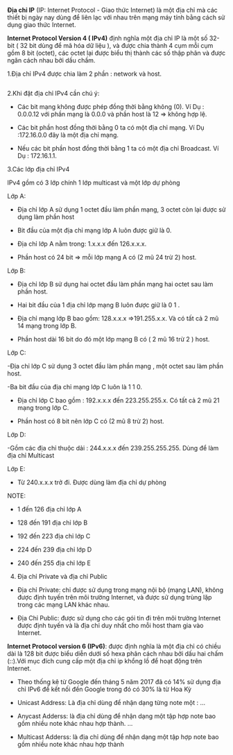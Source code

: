 **Địa chỉ IP** (IP: Internet Protocol - Giao thức Internet) là một địa chỉ mà các thiết bị ngày nay dùng để liên lạc với nhau  trên mạng máy tính bằng cách sử dụng giao thức Internet.

**Internet Protocol Version 4 ( IPv4)** định nghĩa một địa chỉ IP là một số 32-bit ( 32 bit dùng để mã hóa dữ liệu ), và được chia thành 4 cụm mỗi cụm gồm 8 bit (octet), các octet lại được biểu thị thành các số thập phân và được ngăn cách nhau bởi dấu chấm.

1.Địa chỉ IPv4 được chia làm 2 phần : network và host.

<img src="">

2.Khi đặt địa chỉ IPv4 cần chú ý:

- Các bit mạng không được phép đồng thời bằng không (0). Ví Dụ : 0.0.0.12 với phần mạng là 0.0.0 và phần host là 12 => không hợp lệ.

- Các bit phần host đồng thời bằng 0 ta có một địa chỉ mạng. Ví Dụ :172.16.0.0 đây là một địa chỉ mạng.

- Nếu các bit phần host đồng thời bằng 1 ta có một địa chỉ Broadcast. Ví Dụ : 172.16.1.1.

3.Các lớp địa chỉ IPv4

IPv4 gồm có 3 lớp chính 1 lớp multicast và một lớp dự phòng

Lớp A:

- Địa chỉ lớp A sử dụng 1 octet đầu làm phần mạng, 3 octet còn lại được sử dụng làm phần host

- Bit đầu của một địa chỉ mạng lớp A luôn được giữ là 0.

- Địa chỉ lớp A nằm trong: 1.x.x.x đến 126.x.x.x.

- Phần host có 24 bit => mỗi lớp mạng A có (2 mũ 24 trừ 2) host.

Lớp B:

- Địa chỉ lớp B sử dụng hai octet đầu làm phần mạng hai octet sau làm phần host.

- Hai bit đầu của 1 địa chỉ lớp mạng B luôn được giữ là  0 1 .

- Địa chỉ mạng lớp B bao gồm: 128.x.x.x =>191.255.x.x. Và có tất cả 2 mũ 14 mạng trong lớp B.

- Phần host dài 16 bit do đó một lớp mạng B có ( 2 mũ 16 trừ 2 ) host.

Lớp C:

-Địa chỉ lớp C sử dụng 3 octet đầu làm phần mạng , một octet sau làm phần host.

-Ba bit đầu của địa chỉ mạng lớp C luôn là 1 1 0.

- Địa chỉ lớp C bao gồm : 192.x.x.x đến 223.255.255.x. Có tất cả 2 mũ 21 mạng trong lớp C.

- Phần host có 8 bit nên lớp C có (2 mũ 8 trừ 2) host.

Lớp D:

-Gồm các địa chỉ thuộc dải : 244.x.x.x đến 239.255.255.255. Dùng để làm địa chỉ Multicast

Lớp E:

- Từ 240.x.x.x trở đi. Được dùng làm địa chỉ dự phòng

NOTE: 
- 1 đến 126  địa chỉ lớp A

- 128 đến 191 địa chỉ lớp B

- 192 đến 223 địa chỉ lớp C

- 224 đến 239 địa chỉ lớp D

- 240 đến 255 địa chỉ lớp E

4. Địa chỉ Private và địa chỉ Public

- Địa chỉ Private: chỉ được sử dụng trong mạng nội bộ (mạng LAN), không được định tuyến trên môi trường Internet, và được sử dụng trùng lặp trong các mạng LAN khác nhau.

- Địa Chỉ Public: được sử dụng cho các gói tin đi trên môi trường Internet được định tuyến và là địa chỉ duy nhất cho mỗi host tham gia vào Internet.

**Internet Protocol version 6 (IPv6)**: được định nghĩa là một địa chỉ có chiều dài là 128 bit được biểu diễn dưới số hexa phân cách nhau bởi dấu hai chấm (::).Với mục đích cung cấp một địa chỉ ip khổng lồ để hoạt động trên Internet.

- Theo thống kê từ Google đến tháng 5 năm 2017 đã có 14% sử dụng địa chỉ IPv6 để kết nối đến  Google trong đó có 30% là từ Hoa Kỳ

- Unicast Address: Là địa chỉ dùng để nhận dạng từng note một :
...

- Anycast Adderss: là địa chỉ dùng để nhận dạng một tập hợp note bao gồm nhiều note khác nhau hợp thành.
...

- Multicast Adderss: là địa chỉ dùng để nhận dạng một tập hợp note bao gồm nhiều note khác nhau hợp thành

